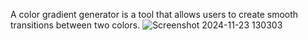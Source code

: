 A color gradient generator is a tool that allows users to create smooth transitions between two colors.
![Screenshot 2024-11-23 130303](https://github.com/user-attachments/assets/c09f6e73-b7a7-4ab0-ac6c-13a2e465b49a)
